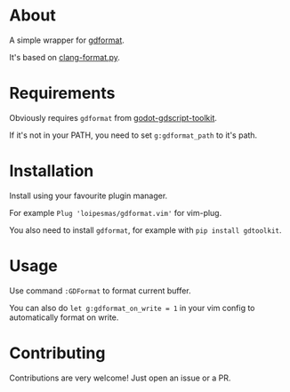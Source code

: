 # About
A simple wrapper for [gdformat](https://github.com/Scony/godot-gdscript-toolkit).

It's based on [clang-format.py](https://github.com/llvm/llvm-project/blob/main/clang/tools/clang-format/clang-format.py).

# Requirements
Obviously requires `gdformat` from [godot-gdscript-toolkit](https://github.com/Scony/godot-gdscript-toolkit).

If it's not in your PATH, you need to set `g:gdformat_path` to it's path.

# Installation
Install using your favourite plugin manager.

For example `Plug 'loipesmas/gdformat.vim'` for vim-plug.

You also need to install `gdformat`, for example with `pip install gdtoolkit`.

# Usage
Use command `:GDFormat` to format current buffer.

You can also do `let g:gdformat_on_write = 1` in your vim config to automatically format on write.

# Contributing
Contributions are very welcome! Just open an issue or a PR.
